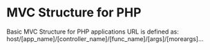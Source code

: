 # MVC Structure for PHP
Basic MVC Structure for PHP applications
URL is defined as: host/[app_name]/[controller_name]/[func_name]/[args]/[moreargs]...
